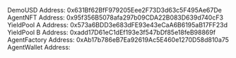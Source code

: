 DemoUSD Address: 0x631Bf62BfF979205Eee2F73D3d63c5F495Ae67De
AgentNFT Address: 0x95f356B5078afa297b09CDA22B083D639d740cF3
YieldPool A Address: 0x573a6BDD3e683dFE93e43eCaA6B6195aB17FF23d
YieldPool B Address: 0xadd17D61eC1dEf193e3f547bDf85e18feB98869f
AgentFactory Address: 0xAb17b786eB7Ea92619Ac5E460e1270D58d810a75
AgentWallet Address: 